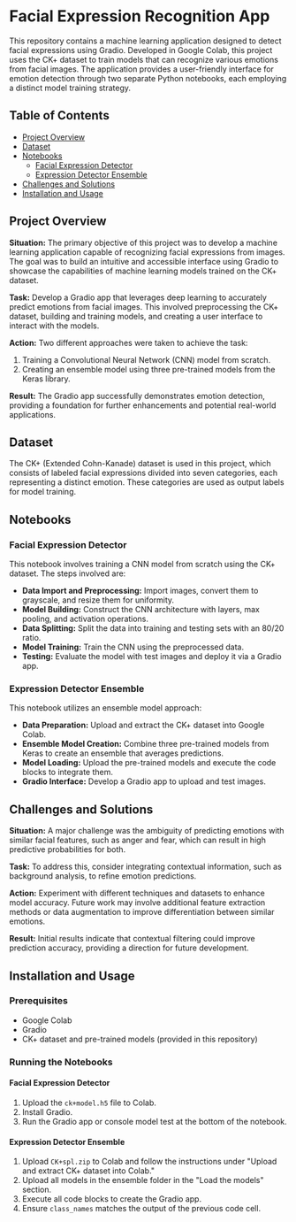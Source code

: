 # Facial Expression Recognition App

This repository contains a machine learning application designed to detect facial expressions using Gradio. Developed in Google Colab, this project uses the CK+ dataset to train models that can recognize various emotions from facial images. The application provides a user-friendly interface for emotion detection through two separate Python notebooks, each employing a distinct model training strategy.

## Table of Contents
- [Project Overview](#project-overview)
- [Dataset](#dataset)
- [Notebooks](#notebooks)
  - [Facial Expression Detector](#facial-expression-detector)
  - [Expression Detector Ensemble](#expression-detector-ensemble)
- [Challenges and Solutions](#challenges-and-solutions)
- [Installation and Usage](#installation-and-usage)

## Project Overview

**Situation:** The primary objective of this project was to develop a machine learning application capable of recognizing facial expressions from images. The goal was to build an intuitive and accessible interface using Gradio to showcase the capabilities of machine learning models trained on the CK+ dataset.

**Task:** Develop a Gradio app that leverages deep learning to accurately predict emotions from facial images. This involved preprocessing the CK+ dataset, building and training models, and creating a user interface to interact with the models.

**Action:** Two different approaches were taken to achieve the task:

1. Training a Convolutional Neural Network (CNN) model from scratch.
2. Creating an ensemble model using three pre-trained models from the Keras library.

**Result:** The Gradio app successfully demonstrates emotion detection, providing a foundation for further enhancements and potential real-world applications.

## Dataset

The CK+ (Extended Cohn-Kanade) dataset is used in this project, which consists of labeled facial expressions divided into seven categories, each representing a distinct emotion. These categories are used as output labels for model training.

## Notebooks

### Facial Expression Detector

This notebook involves training a CNN model from scratch using the CK+ dataset. The steps involved are:

- **Data Import and Preprocessing:** Import images, convert them to grayscale, and resize them for uniformity. 
- **Model Building:** Construct the CNN architecture with layers, max pooling, and activation operations.
- **Data Splitting:** Split the data into training and testing sets with an 80/20 ratio.
- **Model Training:** Train the CNN using the preprocessed data.
- **Testing:** Evaluate the model with test images and deploy it via a Gradio app.

### Expression Detector Ensemble

This notebook utilizes an ensemble model approach:

- **Data Preparation:** Upload and extract the CK+ dataset into Google Colab.
- **Ensemble Model Creation:** Combine three pre-trained models from Keras to create an ensemble that averages predictions.
- **Model Loading:** Upload the pre-trained models and execute the code blocks to integrate them.
- **Gradio Interface:** Develop a Gradio app to upload and test images.

## Challenges and Solutions

**Situation:** A major challenge was the ambiguity of predicting emotions with similar facial features, such as anger and fear, which can result in high predictive probabilities for both.

**Task:** To address this, consider integrating contextual information, such as background analysis, to refine emotion predictions.

**Action:** Experiment with different techniques and datasets to enhance model accuracy. Future work may involve additional feature extraction methods or data augmentation to improve differentiation between similar emotions.

**Result:** Initial results indicate that contextual filtering could improve prediction accuracy, providing a direction for future development.

## Installation and Usage

### Prerequisites

- Google Colab
- Gradio
- CK+ dataset and pre-trained models (provided in this repository)

### Running the Notebooks

#### Facial Expression Detector

1. Upload the `ck+model.h5` file to Colab.
2. Install Gradio.
3. Run the Gradio app or console model test at the bottom of the notebook.

#### Expression Detector Ensemble

1. Upload `CK+spl.zip` to Colab and follow the instructions under "Upload and extract CK+ dataset into Colab."
2. Upload all models in the ensemble folder in the "Load the models" section.
3. Execute all code blocks to create the Gradio app.
4. Ensure `class_names` matches the output of the previous code cell.
